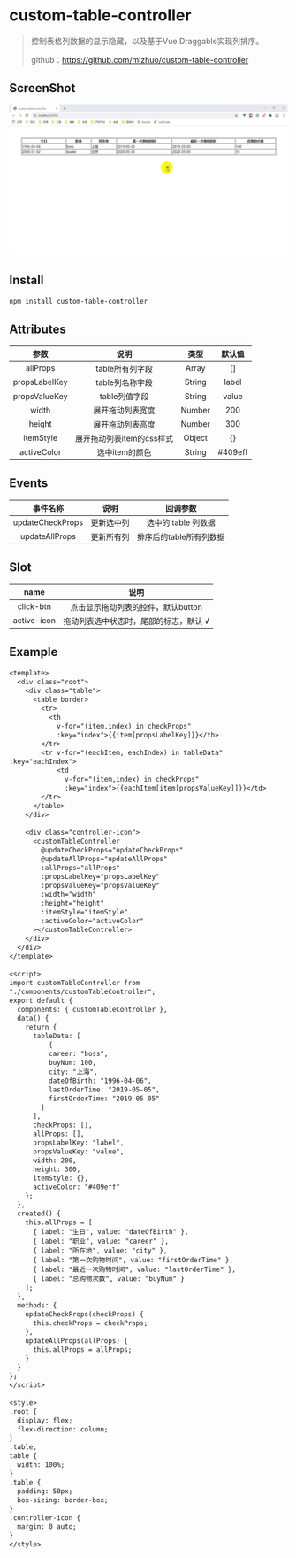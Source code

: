 # custom-table-controller

> 控制表格列数据的显示隐藏，以及基于Vue.Draggable实现列排序。
>
> github：https://github.com/mlzhuo/custom-table-controller



## ScreenShot

![](https://github.com/mlzhuo/custom-table-controller/blob/master/screenshot/example.gif)



## Install

``` bash
npm install custom-table-controller
```



## Attributes

|     参数      |           说明            |  类型  |  默认值  |
| :-----------: | :-----------------------: | :----: | :------: |
|   allProps    |      table所有列字段      | Array  |    []    |
| propsLabelKey |      table列名称字段      | String |  label   |
| propsValueKey |       table列值字段       | String |  value   |
|     width     |     展开拖动列表宽度      | Number |   200    |
|    height     |     展开拖动列表高度      | Number |   300    |
|   itemStyle   | 展开拖动列表item的css样式 | Object |    {}    |
|  activeColor  |      选中item的颜色       | String | \#409eff |



## Events

|     事件名称     |    说明    |        回调参数         |
| :--------------: | :--------: | :---------------------: |
| updateCheckProps | 更新选中列 |   选中的 table 列数据   |
|  updateAllProps  | 更新所有列 | 排序后的table所有列数据 |



## Slot

|    name     |                  说明                  |
| :---------: | :------------------------------------: |
|  click-btn  |   点击显示拖动列表的控件，默认button   |
| active-icon | 拖动列表选中状态时，尾部的标志，默认 √ |



## Example

```vue
<template>
  <div class="root">
    <div class="table">
      <table border>
        <tr>
          <th 
            v-for="(item,index) in checkProps" 
            :key="index">{{item[propsLabelKey]}}</th>
        </tr>
        <tr v-for="(eachItem, eachIndex) in tableData" :key="eachIndex">
            <td 
              v-for="(item,index) in checkProps" 
              :key="index">{{eachItem[item[propsValueKey]]}}</td>
        </tr>
      </table>
    </div>

    <div class="controller-icon">
      <customTableController
        @updateCheckProps="updateCheckProps"
        @updateAllProps="updateAllProps"
        :allProps="allProps"
        :propsLabelKey="propsLabelKey"
        :propsValueKey="propsValueKey"
        :width="width"
        :height="height"
        :itemStyle="itemStyle"
        :activeColor="activeColor"
      ></customTableController>
    </div>
  </div>
</template>

<script>
import customTableController from "./components/customTableController";
export default {
  components: { customTableController },
  data() {
    return {
      tableData: [
          {
          career: "boss",
          buyNum: 100,
          city: "上海",
          dateOfBirth: "1996-04-06",
          lastOrderTime: "2019-05-05",
          firstOrderTime: "2019-05-05"
        }
      ],
      checkProps: [],
      allProps: [],
      propsLabelKey: "label",
      propsValueKey: "value",
      width: 200,
      height: 300,
      itemStyle: {},
      activeColor: "#409eff"
    };
  },
  created() {
    this.allProps = [
      { label: "生日", value: "dateOfBirth" },
      { label: "职业", value: "career" },
      { label: "所在地", value: "city" },
      { label: "第一次购物时间", value: "firstOrderTime" },
      { label: "最近一次购物时间", value: "lastOrderTime" },
      { label: "总购物次数", value: "buyNum" }
    ];
  },
  methods: {
    updateCheckProps(checkProps) {
      this.checkProps = checkProps;
    },
    updateAllProps(allProps) {
      this.allProps = allProps;
    }
  }
};
</script>

<style>
.root {
  display: flex;
  flex-direction: column;
}
.table,
table {
  width: 100%;
}
.table {
  padding: 50px;
  box-sizing: border-box;
}
.controller-icon {
  margin: 0 auto;
}
</style>

```

